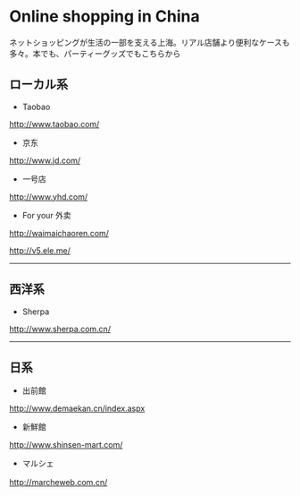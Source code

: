 # Online shopping in China

ネットショッピングが生活の一部を支える上海。リアル店舗より便利なケースも多々。本でも、パーティーグッズでもこちらから

## ローカル系

- Taobao 

http://www.taobao.com/

- 京东

http://www.jd.com/

- 一号店

http://www.yhd.com/

- For your 外卖

http://waimaichaoren.com/

http://v5.ele.me/

---

## 西洋系

- Sherpa

http://www.sherpa.com.cn/


---

## 日系

- 出前館

http://www.demaekan.cn/index.aspx

- 新鮮館

http://www.shinsen-mart.com/

- マルシェ

http://marcheweb.com.cn/
　
